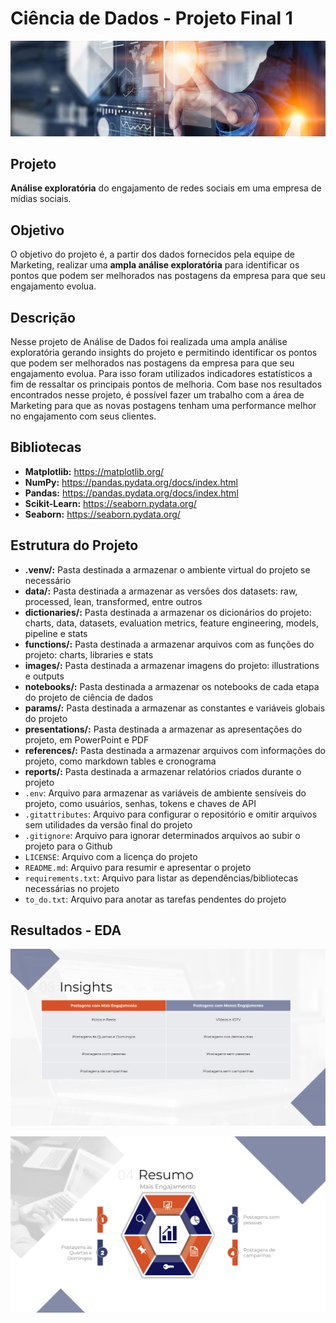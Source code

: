 # Ciência de Dados - Projeto Final 1

![Wallpaper](images/wallpaper.png)

## Projeto
**Análise exploratória** do engajamento de redes sociais em uma empresa de mídias sociais.


## Objetivo
O objetivo do projeto é, a partir dos dados fornecidos pela equipe de Marketing, realizar uma **ampla análise exploratória** para identificar os pontos que podem ser melhorados nas postagens da empresa para que seu engajamento evolua.


## Descrição
Nesse projeto de Análise de Dados foi realizada uma ampla análise exploratória gerando insights do projeto e permitindo identificar os pontos que podem ser melhorados nas postagens da empresa para que seu engajamento evolua. Para isso foram utilizados indicadores estatísticos a fim de ressaltar os principais pontos de melhoria. Com base nos resultados encontrados nesse projeto, é possível fazer um trabalho com a área de Marketing para que as novas postagens tenham uma performance melhor no engajamento com seus clientes.


## Bibliotecas
- **Matplotlib:** https://matplotlib.org/
- **NumPy:** https://pandas.pydata.org/docs/index.html
- **Pandas:** https://pandas.pydata.org/docs/index.html
- **Scikit-Learn:** https://seaborn.pydata.org/
- **Seaborn:** https://seaborn.pydata.org/


## Estrutura do Projeto
- **.venv/:** Pasta destinada a armazenar o ambiente virtual do projeto se necessário
- **data/:** Pasta destinada a armazenar as versões dos datasets: raw, processed, lean, transformed, entre outros
- **dictionaries/:** Pasta destinada a armazenar os dicionários do projeto: charts, data, datasets, evaluation metrics, feature engineering, models, pipeline e stats
- **functions/:** Pasta destinada a armazenar arquivos com as funções do projeto: charts, libraries e stats
- **images/:** Pasta destinada a armazenar imagens do projeto: illustrations e outputs
- **notebooks/:** Pasta destinada a armazenar os notebooks de cada etapa do projeto de ciência de dados
- **params/:** Pasta destinada a armazenar as constantes e variáveis globais do projeto
- **presentations/:** Pasta destinada a armazenar as apresentações do projeto, em PowerPoint e PDF
- **references/:** Pasta destinada a armazenar arquivos com informações do projeto, como markdown tables e cronograma
- **reports/:** Pasta destinada a armazenar relatórios criados durante o projeto
- `.env`: Arquivo para armazenar as variáveis de ambiente sensíveis do projeto, como usuários, senhas, tokens e chaves de API
- `.gitattributes`: Arquivo para configurar o repositório e omitir arquivos sem utilidades da versão final do projeto
- `.gitignore`: Arquivo para ignorar determinados arquivos ao subir o projeto para o Github
- `LICENSE`: Arquivo com a licença do projeto
- `README.md`: Arquivo para resumir e apresentar o projeto
- `requirements.txt`: Arquivo para listar as dependências/bibliotecas necessárias no projeto
- `to_do.txt`: Arquivo para anotar as tarefas pendentes do projeto


## Resultados - EDA
![EDA_03](images/output_resultados_eda_03.png)

![EDA_04](images/output_resultados_eda_04.png)